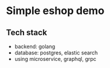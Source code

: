 # Simple eshop demo

## Tech stack

- backend: golang
- database: postgres, elastic search
- using microservice, graphql, grpc